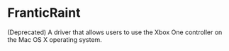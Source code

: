 # FranticRaint
(Deprecated) A driver that allows users to use the Xbox One controller on the Mac OS X operating system.
